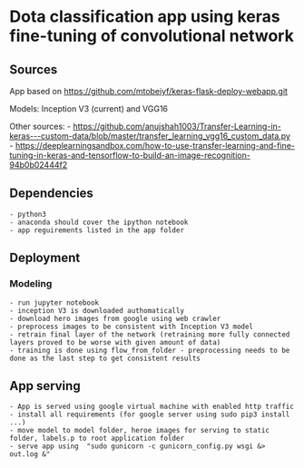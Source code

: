 # Dota classification app using keras fine-tuning of convolutional network


## Sources
App based on https://github.com/mtobeiyf/keras-flask-deploy-webapp.git

Models: Inception V3 (current) and VGG16

Other sources: 
    - https://github.com/anujshah1003/Transfer-Learning-in-keras---custom-data/blob/master/transfer_learning_vgg16_custom_data.py
    - https://deeplearningsandbox.com/how-to-use-transfer-learning-and-fine-tuning-in-keras-and-tensorflow-to-build-an-image-recognition-94b0b02444f2
    
## Dependencies
    - python3
    - anaconda should cover the ipython notebook
    - app reguirements listed in the app folder
    
## Deployment

### Modeling
    - run jupyter notebook
    - inception V3 is downloaded authomatically 
    - download hero images from google using web crawler
    - preprocess images to be consistent with Inception V3 model
    - retrain final layer of the network (retraining more fully connected layers proved to be worse with given amount of data)
    - training is done using flow_from_folder - preprocessing needs to be done as the last step to get consistent results
    
## App serving
    - App is served using google virtual machine with enabled http traffic
    - install all requirements (for google server using sudo pip3 install ...)
    - move model to model folder, heroe images for serving to static folder, labels.p to root application folder
    - serve app using  "sudo gunicorn -c gunicorn_config.py wsgi &> out.log &"
